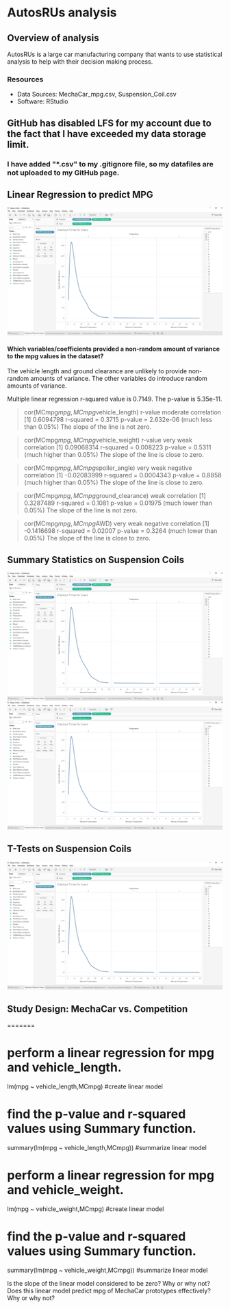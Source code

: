 # AutosRUs analysis

## Overview of analysis
AutosRUs is a large car manufacturing company that wants to use statistical analysis to help with their decision making process.

### Resources
* Data Sources: MechaCar_mpg.csv, Suspension_Coil.csv
* Software: RStudio

## GitHub has disabled LFS for my account due to the fact that I have exceeded my data storage limit. 
### I have added "*.csv" to my .gitignore file, so my datafiles are not uploaded to my GitHub page.


## Linear Regression to predict MPG
![Checkout Times for Users](https://github.com/AndyHerron/bikesharedata/blob/main/images/viz_1.png)
#### Which variables/coefficients provided a non-random amount of variance to the mpg values in the dataset?
The vehicle length and ground clearance are unlikely to provide non-random amounts of variance.  The other variables do
introduce random amounts of variance.

Multiple linear regression r-squared value is 0.7149.  The p-value is 5.35e-11.

> cor(MCmpg$mpg,MCmpg$vehicle_length) r-value moderate correlation
[1] 0.6094798
r-squared = 0.3715
p-value = 2.632e-06 (much less than 0.05%)
The slope of the line is not zero.

> cor(MCmpg$mpg,MCmpg$vehicle_weight) r-value very weak correlation
[1] 0.09068314
r-squared = 0.008223
p-value = 0.5311 (much higher than 0.05%)
The slope of the line is close to zero.

> cor(MCmpg$mpg,MCmpg$spoiler_angle) very weak negative correlation
[1] -0.02083999
r-squared = 0.0004343
p-value = 0.8858 (much higher than 0.05%)
The slope of the line is close to zero.

> cor(MCmpg$mpg,MCmpg$ground_clearance) weak correlation
[1] 0.3287489
r-squared = 0.1081
p-value = 0.01975 (much lower than 0.05%)
The slope of the line is not zero.

> cor(MCmpg$mpg,MCmpg$AWD) very weak negative correlation
[1] -0.1416698
r-squared = 0.02007
p-value = 0.3264 (much lower than 0.05%)
The slope of the line is close to zero.

## Summary Statistics on Suspension Coils
![Checkout Times for Users](https://github.com/AndyHerron/bikesharedata/blob/main/images/viz_1.png)
![Checkout Times for Users](https://github.com/AndyHerron/bikesharedata/blob/main/images/viz_1.png)

## T-Tests on Suspension Coils
![Checkout Times for Users](https://github.com/AndyHerron/bikesharedata/blob/main/images/viz_1.png)


## Study Design: MechaCar vs. Competition


=======

# perform a linear regression for mpg and vehicle_length.
lm(mpg ~ vehicle_length,MCmpg) #create linear model
# find the p-value and r-squared values using Summary function.
summary(lm(mpg ~ vehicle_length,MCmpg)) #summarize linear model

# perform a linear regression for mpg and vehicle_weight.
lm(mpg ~ vehicle_weight,MCmpg) #create linear model
# find the p-value and r-squared values using Summary function.
summary(lm(mpg ~ vehicle_weight,MCmpg)) #summarize linear model


Is the slope of the linear model considered to be zero? Why or why not?
Does this linear model predict mpg of MechaCar prototypes effectively? Why or why not?